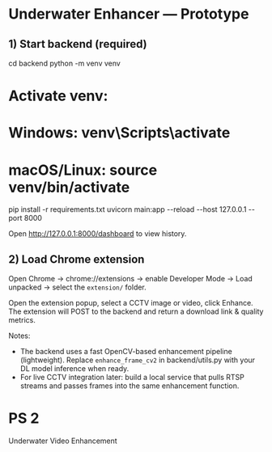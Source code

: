 # Underwater Enhancer — Prototype

## 1) Start backend (required)
cd backend
python -m venv venv
# Activate venv:
# Windows: venv\Scripts\activate
# macOS/Linux: source venv/bin/activate
pip install -r requirements.txt
uvicorn main:app --reload --host 127.0.0.1 --port 8000

Open http://127.0.0.1:8000/dashboard to view history.

## 2) Load Chrome extension
Open Chrome → chrome://extensions → enable Developer Mode → Load unpacked → select the `extension/` folder.

Open the extension popup, select a CCTV image or video, click Enhance. The extension will POST to the backend and return a download link & quality metrics.

Notes:
- The backend uses a fast OpenCV-based enhancement pipeline (lightweight). Replace `enhance_frame_cv2` in backend/utils.py with your DL model inference when ready.
- For live CCTV integration later: build a local service that pulls RTSP streams and passes frames into the same enhancement function.
# PS 2
Underwater Video Enhancement
